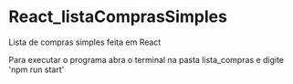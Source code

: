 # React_listaComprasSimples
Lista de compras simples feita em React

Para executar o programa abra o terminal na pasta lista_compras e digite 'npm run start'

